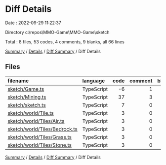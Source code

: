 # Diff Details

Date : 2022-09-29 11:22:37

Directory c:\\repos\\MMO-Game\\MMO-Game\\sketch

Total : 8 files,  53 codes, 4 comments, 9 blanks, all 66 lines

[Summary](results.md) / [Details](details.md) / [Diff Summary](diff.md) / Diff Details

## Files
| filename | language | code | comment | blank | total |
| :--- | :--- | ---: | ---: | ---: | ---: |
| [sketch/Game.ts](/sketch/Game.ts) | TypeScript | -6 | 1 | 2 | -3 |
| [sketch/Mining.ts](/sketch/Mining.ts) | TypeScript | 37 | 3 | 3 | 43 |
| [sketch/sketch.ts](/sketch/sketch.ts) | TypeScript | 7 | 0 | 0 | 7 |
| [sketch/world/Tile.ts](/sketch/world/Tile.ts) | TypeScript | 3 | 0 | 1 | 4 |
| [sketch/world/Tiles/Air.ts](/sketch/world/Tiles/Air.ts) | TypeScript | 3 | 0 | 1 | 4 |
| [sketch/world/Tiles/Bedrock.ts](/sketch/world/Tiles/Bedrock.ts) | TypeScript | 3 | 0 | 0 | 3 |
| [sketch/world/Tiles/Grass.ts](/sketch/world/Tiles/Grass.ts) | TypeScript | 3 | 0 | 1 | 4 |
| [sketch/world/Tiles/Stone.ts](/sketch/world/Tiles/Stone.ts) | TypeScript | 3 | 0 | 1 | 4 |

[Summary](results.md) / [Details](details.md) / [Diff Summary](diff.md) / Diff Details
